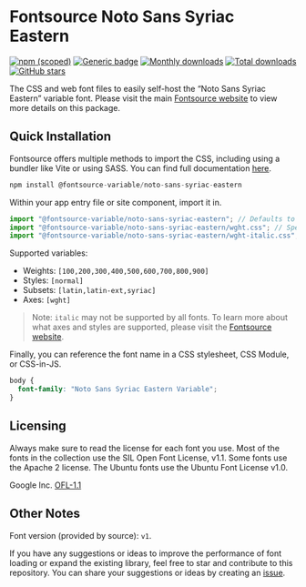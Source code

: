 # Fontsource Noto Sans Syriac Eastern

[![npm (scoped)](https://img.shields.io/npm/v/@fontsource-variable/noto-sans-syriac-eastern?color=brightgreen)](https://www.npmjs.com/package/@fontsource-variable/noto-sans-syriac-eastern) [![Generic badge](https://img.shields.io/badge/fontsource-passing-brightgreen)](https://github.com/fontsource/fontsource) [![Monthly downloads](https://badgen.net/npm/dm/@fontsource-variable/noto-sans-syriac-eastern)](https://github.com/fontsource/fontsource) [![Total downloads](https://badgen.net/npm/dt/@fontsource-variable/noto-sans-syriac-eastern)](https://github.com/fontsource/fontsource) [![GitHub stars](https://img.shields.io/github/stars/fontsource/fontsource.svg?style=social&label=Star)](https://github.com/fontsource/fontsource/stargazers)

The CSS and web font files to easily self-host the “Noto Sans Syriac Eastern” variable font. Please visit the main [Fontsource website](https://fontsource.org/fonts/noto-sans-syriac-eastern) to view more details on this package.

## Quick Installation

Fontsource offers multiple methods to import the CSS, including using a bundler like Vite or using SASS. You can find full documentation [here](https://fontsource.org/docs/getting-started/introduction).

```javascript
npm install @fontsource-variable/noto-sans-syriac-eastern
```

Within your app entry file or site component, import it in.

```javascript
import "@fontsource-variable/noto-sans-syriac-eastern"; // Defaults to wght axis
import "@fontsource-variable/noto-sans-syriac-eastern/wght.css"; // Specify axis
import "@fontsource-variable/noto-sans-syriac-eastern/wght-italic.css"; // Specify axis and style
```

Supported variables:
- Weights: `[100,200,300,400,500,600,700,800,900]`
- Styles: `[normal]`
- Subsets: `[latin,latin-ext,syriac]`
- Axes: `[wght]`

> Note: `italic` may not be supported by all fonts. To learn more about what axes and styles are supported, please visit the [Fontsource website](https://fontsource.org/fonts/noto-sans-syriac-eastern).

Finally, you can reference the font name in a CSS stylesheet, CSS Module, or CSS-in-JS.

```css
body {
  font-family: "Noto Sans Syriac Eastern Variable";
}
```

## Licensing
Always make sure to read the license for each font you use. Most of the fonts in the collection use the SIL Open Font License, v1.1. Some fonts use the Apache 2 license. The Ubuntu fonts use the Ubuntu Font License v1.0.

Google Inc.
[OFL-1.1](http://scripts.sil.org/OFL)

## Other Notes
Font version (provided by source): `v1`.

If you have any suggestions or ideas to improve the performance of font loading or expand the existing library, feel free to star and contribute to this repository. You can share your suggestions or ideas by creating an [issue](https://github.com/fontsource/fontsource/issues).